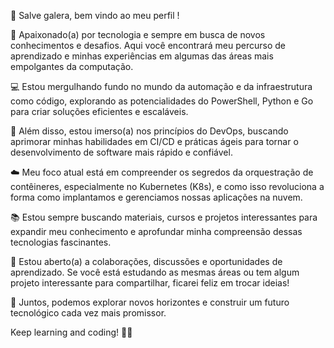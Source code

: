 👋 Salve galera, bem vindo ao meu perfil !

🚀 Apaixonado(a) por tecnologia e sempre em busca de novos conhecimentos e desafios. Aqui você encontrará meu percurso de aprendizado e minhas experiências em algumas das áreas mais empolgantes da computação.

💻 Estou mergulhando fundo no mundo da automação e da infraestrutura como código, explorando as potencialidades do PowerShell, Python e Go para criar soluções eficientes e escaláveis.

🔧 Além disso, estou imerso(a) nos princípios do DevOps, buscando aprimorar minhas habilidades em CI/CD e práticas ágeis para tornar o desenvolvimento de software mais rápido e confiável.

☁️ Meu foco atual está em compreender os segredos da orquestração de contêineres, especialmente no Kubernetes (K8s), e como isso revoluciona a forma como implantamos e gerenciamos nossas aplicações na nuvem.

📚 Estou sempre buscando materiais, cursos e projetos interessantes para expandir meu conhecimento e aprofundar minha compreensão dessas tecnologias fascinantes.

🌟 Estou aberto(a) a colaborações, discussões e oportunidades de aprendizado. Se você está estudando as mesmas áreas ou tem algum projeto interessante para compartilhar, ficarei feliz em trocar ideias!

📖 Juntos, podemos explorar novos horizontes e construir um futuro tecnológico cada vez mais promissor.

Keep learning and coding! 🚀✨
